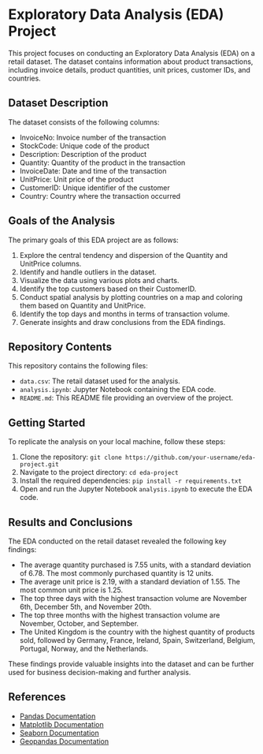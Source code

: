 # Exploratory Data Analysis (EDA) Project

This project focuses on conducting an Exploratory Data Analysis (EDA) on a retail dataset. The dataset contains information about product transactions, including invoice details, product quantities, unit prices, customer IDs, and countries.

## Dataset Description

The dataset consists of the following columns:

- InvoiceNo: Invoice number of the transaction
- StockCode: Unique code of the product
- Description: Description of the product
- Quantity: Quantity of the product in the transaction
- InvoiceDate: Date and time of the transaction
- UnitPrice: Unit price of the product
- CustomerID: Unique identifier of the customer
- Country: Country where the transaction occurred

## Goals of the Analysis

The primary goals of this EDA project are as follows:

1. Explore the central tendency and dispersion of the Quantity and UnitPrice columns.
2. Identify and handle outliers in the dataset.
3. Visualize the data using various plots and charts.
4. Identify the top customers based on their CustomerID.
5. Conduct spatial analysis by plotting countries on a map and coloring them based on Quantity and UnitPrice.
6. Identify the top days and months in terms of transaction volume.
7. Generate insights and draw conclusions from the EDA findings.

## Repository Contents

This repository contains the following files:

- `data.csv`: The retail dataset used for the analysis.
- `analysis.ipynb`: Jupyter Notebook containing the EDA code.
- `README.md`: This README file providing an overview of the project.

## Getting Started

To replicate the analysis on your local machine, follow these steps:

1. Clone the repository: `git clone https://github.com/your-username/eda-project.git`
2. Navigate to the project directory: `cd eda-project`
3. Install the required dependencies: `pip install -r requirements.txt`
4. Open and run the Jupyter Notebook `analysis.ipynb` to execute the EDA code.

## Results and Conclusions

The EDA conducted on the retail dataset revealed the following key findings:

- The average quantity purchased is 7.55 units, with a standard deviation of 6.78. The most commonly purchased quantity is 12 units.
- The average unit price is 2.19, with a standard deviation of 1.55. The most common unit price is 1.25.
- The top three days with the highest transaction volume are November 6th, December 5th, and November 20th.
- The top three months with the highest transaction volume are November, October, and September.
- The United Kingdom is the country with the highest quantity of products sold, followed by Germany, France, Ireland, Spain, Switzerland, Belgium, Portugal, Norway, and the Netherlands.

These findings provide valuable insights into the dataset and can be further used for business decision-making and further analysis.

## References

- [Pandas Documentation](https://pandas.pydata.org/docs/)
- [Matplotlib Documentation](https://matplotlib.org/stable/contents.html)
- [Seaborn Documentation](https://seaborn.pydata.org/)
- [Geopandas Documentation](https://geopandas.org/)

